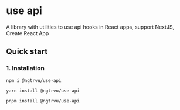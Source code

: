 # use api

A library with utilities to use api hooks in React apps, support NextJS, Create React App

## Quick start
### 1. Installation
```
npm i @ngtrvu/use-api
```
```
yarn install @ngtrvu/use-api
```
```
pnpm install @ngtrvu/use-api
```
